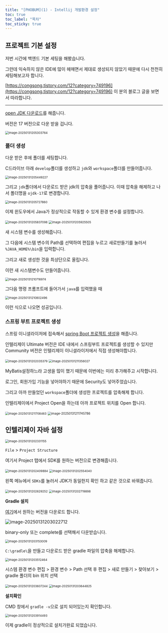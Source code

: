 ```yaml
---
title: "[PHOBUM](1) - Intellij 개발환경 설정"
toc: true
toc_label: "목차"
toc_sticky: true
---
```


## 프로젝트 기본 설정

저번 시간에 백엔드 기본 세팅을 해봤습니다.

그런데 익숙하지 않은 IDE에 많이 헤매면서 제대로  생성되지 않았기 때문에 다시 천천히 세팅해보고자 합니다.

[https://congsong.tistory.com/12?category=749196](https://congsong.tistory.com/12?category=749196) 이 분의 블로그 글을 보면서 따라합니다.



---

[open JDK  다운로드](https://github.com/ojdkbuild/ojdkbuild)를 해줍니다.

버전은 17 버전으로 다운 받을 겁니다.

<img src="/../images/2025-01-31-springboot_gradle/image-20250131205303764.png" alt="image-20250131205303764" style="zoom:67%;" />



### 폴더 생성

다운 받은 후에 폴더를 세팅합니다.

C드라이브 아래 `develop`폴더를 생성하고 `jdk`와 `workspace`폴더를 만들어줍니다.

<img src="/../images/2025-01-31-springboot_gradle/image-20250131205449227.png" alt="image-20250131205449227" style="zoom:67%;" />



그리고 `jdk`폴더에서 다운로드 받은 jdk의 압축을 풀어줍니다. 이때 압축을 해제하고 나서 폴더명을 `ojdk-17`로 변경합니다.

<img src="/../images/2025-01-31-springboot_gradle/image-20250131205727860.png" alt="image-20250131205727860" style="zoom:67%;" />



이제 윈도우에서 Java가 정상적으로 작동할 수 있게 환경 변수를 설정합니다.

<img src="/../images/2025-01-31-springboot_gradle/image-20250131205837098.png" alt="image-20250131205837098" style="zoom:67%;" />

<img src="/../images/2025-01-31-springboot_gradle/image-20250131205925505.png" alt="image-20250131205925505" style="zoom:67%;" />

새 시스템 변수를 생성해줍니다.



그 다음에 시스템 변수의 Path를 선택하여 편집을 누르고 새로만들기를 눌러서 `%JAVA_HOME%\bin`을 입력합니다.



그리고 새로 생성한 것을 최상단으로 올립니다.



이런 새 시스템변수도 만들어줍니다.

<img src="/../images/2025-01-31-springboot_gradle/image-20250131210716974.png" alt="image-20250131210716974" style="zoom:67%;" />



그다음 명령 프롬프트에 들어가서 `java`를 입력했을 때

<img src="/../images/2025-01-31-springboot_gradle/image-20250131210802496.png" alt="image-20250131210802496" style="zoom:67%;" />

이런 식으로 나오면 성공입니다.



### 스프링 부트 프로젝트 생성

스프링 이니셜라이저에 접속해서 [spring Boot 프로젝트 생성](https://start.spring.io/)을 해줍니다.

인텔리제이 Ultimate 버전은 IDE 내에서 스프링부트 프로젝트를 생성할 수 있지만 Community 버전은 인텔리제이 이니셜라이저에서 직접 생성해야합니다.

<img src="/../images/2025-01-31-springboot_gradle/image-20250131202035379.png" alt="image-20250131202035379" style="zoom:67%;" />



<img src="/../images/2025-01-31-springboot_gradle/image-20250131211356027.png" alt="image-20250131211356027" style="zoom:67%;" />

MyBatis설정하느라 고생을 많이 했기 때문에 이번에는 미리 추가해주고 시작합니다. 

로그인, 회원가입 기능을 넣어야하기 때문에 Security도 넣어주었습니다.



그리고 아까 만들었던 `workspace`폴더에 생성한 프로젝트를 압축해제 합니다.



인텔리제이에서 Project Open을 하는데 아까 프로젝트 위치를 Open 합니다.

<img src="/../images/2025-01-31-springboot_gradle/image-20250131211708463.png" alt="image-20250131211708463" style="zoom:67%;" />



<img src="/../images/2025-01-31-springboot_gradle/image-20250131211745786.png" alt="image-20250131211745786" style="zoom:70%;" />





## 인텔리제이 자바 설정

<img src="/../images/2025-01-31-springboot_gradle/image-20250131202331155.png" alt="image-20250131202331155" style="zoom:67%;" />

`File` > `Project Structure`

여기서 Project 탭에서 SDK를 원하는 버전으로 변경해줍니다.



<img src="/../images/2025-01-31-springboot_gradle/image-20250131202409884.png" alt="image-20250131202409884" style="zoom:67%;" />



<img src="/../images/2025-01-31-springboot_gradle/image-20250131202554040.png" alt="image-20250131202554040" style="zoom:67%;" />

왼쪽 메뉴에서 `SDKs`를 눌러서 JDK가 동일한지 확인 하고  같은 것으로 바꿔줍니다.



<img src="/../images/2025-01-31-springboot_gradle/image-20250131202629252.png" alt="image-20250131202629252" style="zoom:67%;" />

<img src="/../images/2025-01-31-springboot_gradle/image-20250131202719898.png" alt="image-20250131202719898" style="zoom:67%;" />



**Gradle 설치**

[여기](https://gradle.org/releases/)에서 원하는 버전을 다운로드 합니다.

![image-20250131203022712](../../images/2025-01-31-springboot_gradle/image-20250131203022712.png)

binary-only 또는 complete를 선택해서 다운받습니다.



<img src="/../images/2025-01-31-springboot_gradle/image-20250131203153009.png" alt="image-20250131203153009" style="zoom:67%;" />

`C:\gradle\`을 만들고 다운로드 받은 gradle 파일의 압축을 해제합니다.

<img src="/../images/2025-01-31-springboot_gradle/image-20250131203512464.png" alt="image-20250131203512464" style="zoom:67%;" />



시스템 환경 변수 편집 > 환경 변수 > Path 선택 후 편집 > 새로 만들기 > 찾아보기 > gradle 폴더의 bin 위치 선택

<img src="/../images/2025-01-31-springboot_gradle/image-20250131203607244.png" alt="image-20250131203607244" style="zoom:67%;" />

<img src="/../images/2025-01-31-springboot_gradle/image-20250131203644825.png" alt="image-20250131203644825" style="zoom:67%;" />



**설치확인**

CMD 창에서 `gradle -v`으로 설치 되어있는지 확인합니다.

<img src="/../images/2025-01-31-springboot_gradle/image-20250131203914493.png" alt="image-20250131203914493" style="zoom:67%;" />



이제 gradle이 정상적으로 설치가완료 되었습니다.